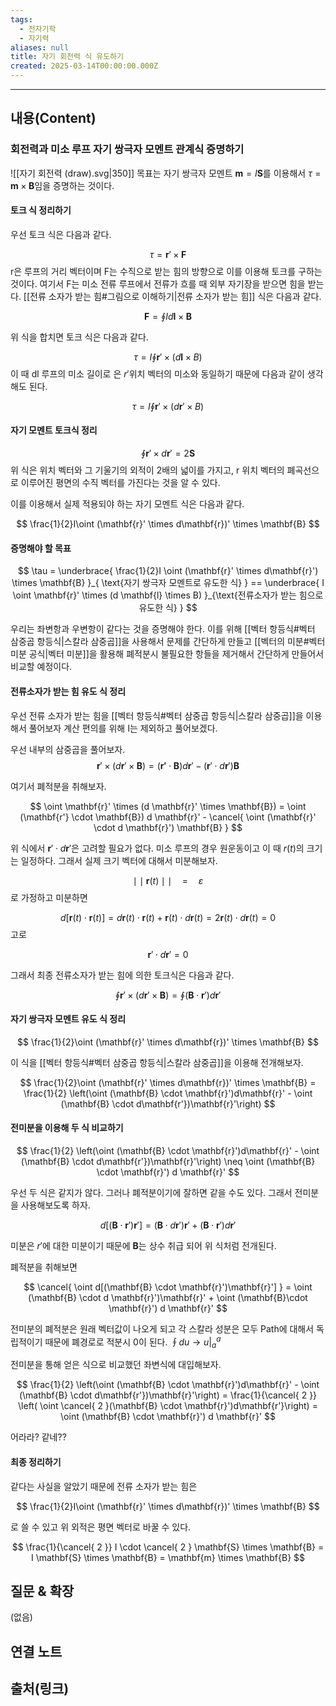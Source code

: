 ```yaml
---
tags:
  - 전자기학
  - 자기력
aliases: null
title: 자기 회전력 식 유도하기
created: 2025-03-14T00:00:00.000Z
---
```


---

## 내용(Content)

### 회전력과 미소 루프 자기 쌍극자 모멘트 관계식 증명하기
![[자기 회전력 (draw).svg|350]]
목표는 자기 쌍극자 모멘트 $\mathbf{m} = I \mathbf{S}$를 이용해서 $\tau = \mathbf{m} \times \mathbf{B}$임을 증명하는 것이다.

#### 토크 식 정리하기

우선 토크 식은 다음과 같다.

$$
\tau = \mathbf{r}' \times \mathbf{F}
$$
r은 루프의 거리 벡터이며 F는 수직으로 받는 힘의 방향으로 이를 이용해 토크를 구하는 것이다. 여기서 F는 미소 전류 루프에서 전류가 흐를 때 외부 자기장을 받으면 힘을 받는다. [[전류 소자가 받는 힘#그림으로 이해하기|전류 소자가 받는 힘]] 식은 다음과 같다.

$$
\mathbf{F} = \oint I d \mathbf{l} \times \mathbf{B}
$$

위 식을 합치면 토크 식은 다음과 같다.

$$
\tau = I \oint \mathbf{r}' \times (d \mathbf{l} \times B)  
$$
이 때 dl 루프의 미소 길이로 은 $r'$위치 벡터의 미소와 동일하기 때문에 다음과 같이 생각해도 된다.

$$
\tau = I \oint \mathbf{r}' \times (d \mathbf{r}' \times B)  
$$

#### 자기 모멘트 토크식 정리

$$
\oint \mathbf{r}' \times d \mathbf{r}' = 2 \mathbf{S}
$$
위 식은 위치 벡터와 그 기울기의 외적이 2배의 넓이를 가지고, r 위치 벡터의 폐곡선으로 이루어진 평면의 수직 벡터를 가진다는 것을 알 수 있다.

이를 이용해서 실제 적용되야 하는 자기 모멘트 식은 다음과 같다.

$$
\frac{1}{2}I\oint (\mathbf{r}' \times d\mathbf{r})' \times \mathbf{B}
$$

#### 증명해야 할 목표

$$
\tau = \underbrace{ \frac{1}{2}I \oint (\mathbf{r}' \times d\mathbf{r}') \times \mathbf{B} }_{ \text{자기 쌍극자 모멘트로 유도한 식} } == \underbrace{ I \oint \mathbf{r}' \times (d \mathbf{l} \times B) }_{\text{전류소자가 받는 힘으로 유도한 식}  }  
$$

우리는 좌변항과 우변항이 같다는 것을 증명해야 한다. 이를 위해 [[벡터 항등식#벡터 삼중곱 항등식|스칼라 삼중곱]]을 사용해서 문제를 간단하게 만들고 [[벡터의 미분#벡터 미분 공식|벡터 미분]]을 활용해 폐적분시 불필요한 항들을 제거해서 간단하게 만들어서 비교할 예정이다.

#### 전류소자가 받는 힘 유도 식 정리

우선 전류 소자가 받는 힘을 [[벡터 항등식#벡터 삼중곱 항등식|스칼라 삼중곱]]을 이용해서 풀어보자 계산 편의를 위해 I는 제외하고 풀어보겠다. 

우선 내부의 삼중곱을 풀어보자.
$$
\mathbf{r}' \times (d \mathbf{r}' \times \mathbf{B}) = (\mathbf{r'} \cdot \mathbf{B}) d \mathbf{r}' - (\mathbf{r}' \cdot d \mathbf{r}') \mathbf{B}
$$

여기서 폐적분을 취해보자.

$$
\oint \mathbf{r}' \times (d \mathbf{r}' \times \mathbf{B}) = \oint (\mathbf{r'} \cdot \mathbf{B}) d \mathbf{r}' - \cancel{ \oint (\mathbf{r}' \cdot d \mathbf{r}') \mathbf{B} }
$$

위 식에서 $\mathbf{r}' \cdot d\mathbf{r}'$은 고려할 필요가 없다. 미소 루프의 경우 원운동이고 이 때 $r(t)$의 크기는 일정하다.
그래서 실제 크기 벡터에 대해서 미분해보자.

$$
\mid\mid \mathbf{r}(t) \mid \mid \quad = \quad \varepsilon
$$
로 가정하고 미분하면

$$
d[\mathbf{r}(t) \cdot \mathbf{r}(t)] = d\mathbf{r}(t) \cdot \mathbf{r}(t) + \mathbf{r}(t) \cdot d\mathbf{r}(t) = 2 \mathbf{r}(t) \cdot d\mathbf{r}(t) = 0
$$
고로

$$
\mathbf{r}' \cdot d\mathbf{r}' = 0
$$

그래서 최종 전류소자가 받는 힘에 의한 토크식은 다음과 같다.

$$
\oint \mathbf{r}' \times (d \mathbf{r}' \times \mathbf{B}) = \oint (\mathbf{B} \cdot \mathbf{r}') d \mathbf{r}'
$$

#### 자기 쌍극자 모멘트 유도 식 정리

$$
\frac{1}{2}\oint (\mathbf{r}' \times d\mathbf{r})' \times \mathbf{B}
$$

이 식을 [[벡터 항등식#벡터 삼중곱 항등식|스칼라 삼중곱]]을 이용해 전개해보자.

$$
\frac{1}{2}\oint (\mathbf{r}' \times d\mathbf{r})' \times \mathbf{B} = \frac{1}{2} \left(\oint (\mathbf{B} \cdot \mathbf{r}')d\mathbf{r}' - \oint (\mathbf{B} \cdot d\mathbf{r'})\mathbf{r}'\right)
$$

#### 전미분을 이용해 두 식 비교하기

$$
\frac{1}{2} \left(\oint (\mathbf{B} \cdot \mathbf{r}')d\mathbf{r}' - \oint (\mathbf{B} \cdot d\mathbf{r'})\mathbf{r}'\right) \neq \oint (\mathbf{B} \cdot \mathbf{r}') d \mathbf{r}'
$$

우선 두 식은 같지가 않다.  그러나 폐적분이기에 잘하면 같을 수도 있다. 그래서 전미분을 사용해보도록 하자.

$$
d[(\mathbf{B} \cdot \mathbf{r}')\mathbf{r}'] = (\mathbf{B} \cdot d \mathbf{r}')\mathbf{r}' + (\mathbf{B}\cdot \mathbf{r}') d \mathbf{r}'
$$

미분은 $r'$에 대한 미분이기 때문에 $\mathbf{B}$는 상수 취급 되어 위 식처럼 전개된다.

폐적분을 취해보면

$$
\cancel{ \oint d[(\mathbf{B} \cdot \mathbf{r}')\mathbf{r}'] } = \oint (\mathbf{B} \cdot d \mathbf{r}')\mathbf{r}' + \oint (\mathbf{B}\cdot \mathbf{r}') d \mathbf{r}'
$$

전미분의 폐적분은 원래 벡터값이 나오게 되고 각 스칼라 성분은 모두 Path에 대해서 독립적이기 때문에 폐경로로 적분시 0이 된다. $\oint du \to u|_{a}^a$

전미분을 통해 얻은 식으로 비교했던  좌변식에 대입해보자.

$$
\frac{1}{2} \left(\oint (\mathbf{B} \cdot \mathbf{r}')d\mathbf{r}' - \oint (\mathbf{B} \cdot d\mathbf{r'})\mathbf{r}'\right) = \frac{1}{\cancel{ 2 }} \left( \oint \cancel{ 2 }(\mathbf{B} \cdot \mathbf{r}')d\mathbf{r'}\right) = \oint (\mathbf{B} \cdot \mathbf{r}') d \mathbf{r}'
$$

어라라? 같네??

#### 최종 정리하기

같다는 사실을 알았기 때문에 전류 소자가 받는 힘은

$$
\frac{1}{2}I\oint (\mathbf{r}' \times d\mathbf{r})' \times \mathbf{B}
$$

로 쓸 수 있고 위 외적은 평면 벡터로 바꿀 수 있다.

$$
\frac{1}{\cancel{ 2 }} I \cdot \cancel{ 2 } \mathbf{S} \times \mathbf{B} = I \mathbf{S} \times \mathbf{B} = \mathbf{m} \times \mathbf{B}
$$


## 질문 & 확장

(없음)

## 연결 노트

## 출처(링크)





